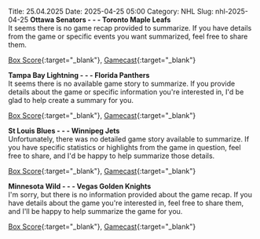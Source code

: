 Title: 25.04.2025
Date: 2025-04-25 05:00
Category: NHL 
Slug: nhl-2025-04-25 
**Ottawa Senators - - - Toronto Maple Leafs**  
It seems there is no game recap provided to summarize. If you have details from the game or specific events you want summarized, feel free to share them. 

[Box Score](/gamecenter/tor-vs-ott/2025/04/24/2024030113){:target="_blank"}, [Gamecast](https://www.nhl.com/news/toronto-maple-leafs-ottawa-senators-game-recap-april-24){:target="_blank"}<br>

**Tampa Bay Lightning - - - Florida Panthers**  
It seems there is no available game story to summarize. If you provide details about the game or specific information you're interested in, I'd be glad to help create a summary for you. 

[Box Score](/gamecenter/fla-vs-tbl/2025/04/24/2024030122){:target="_blank"}, [Gamecast](https://www.nhl.com/news/florida-panthers-tampa-bay-lightning-game-recap-april-24){:target="_blank"}<br>

**St Louis Blues - - - Winnipeg Jets**  
Unfortunately, there was no detailed game story available to summarize. If you have specific statistics or highlights from the game in question, feel free to share, and I'd be happy to help summarize those details. 

[Box Score](/gamecenter/wpg-vs-stl/2025/04/24/2024030153){:target="_blank"}, [Gamecast](https://www.nhl.com/news/winnipeg-jets-st-louis-blues-game-recap-april-24){:target="_blank"}<br>

**Minnesota Wild - - - Vegas Golden Knights**  
I'm sorry, but there is no information provided about the game recap. If you have details about the game you're interested in, feel free to share them, and I'll be happy to help summarize the game for you. 

[Box Score](/gamecenter/vgk-vs-min/2025/04/24/2024030173){:target="_blank"}, [Gamecast](https://www.nhl.com/news/vegas-golden-knights-minnesota-wild-game-recap-april-24){:target="_blank"}<br>

